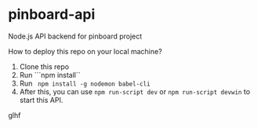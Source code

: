 # pinboard-api
Node.js API backend for pinboard project

How to deploy this repo on your local machine?

1. Clone this repo
2. Run ```npm install``
3. Run ``` npm install -g nodemon babel-cli```
4. After this, you can use ```npm run-script dev``` or ```npm run-script devwin``` to start this API.

glhf